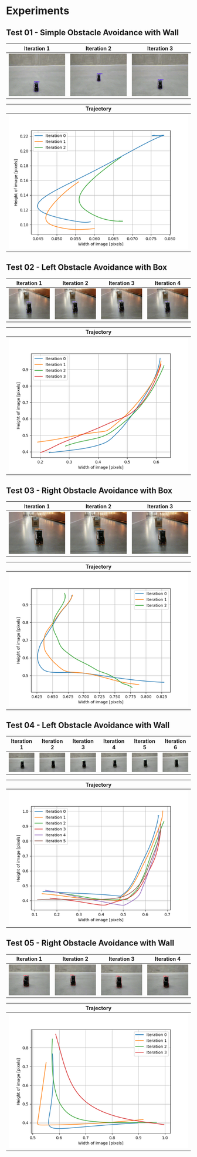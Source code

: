 # Experiments

## Test 01 - Simple Obstacle Avoidance with Wall

| Iteration 1 | Iteration 2 | Iteration 3 |
|:-----------:|:-----------:|:-----------:|
| ![](assets/test1/01.gif) | ![](assets/test1/02.gif) | ![](assets/test1/03.gif) |

| Trajectory |
|:----------:|
| ![](assets/test1/trajectory.png) |


## Test 02 - Left Obstacle Avoidance with Box

| Iteration 1 | Iteration 2 | Iteration 3 | Iteration 4 |
|:-----------:|:-----------:|:-----------:|:-----------:|
| ![](assets/test_box_left/01.gif) | ![](assets/test_box_left/02.gif) | ![](assets/test_box_left/03.gif) | ![](assets/test_box_left/04.gif) |

| Trajectory |
|:----------:|
| ![](assets/test_box_left/trajectory.png) |

## Test 03 - Right Obstacle Avoidance with Box

| Iteration 1 | Iteration 2 | Iteration 3 |
|:-----------:|:-----------:|:-----------:|
| ![](assets/test_box_right/01.gif) | ![](assets/test_box_right/02.gif) | ![](assets/test_box_right/03.gif) |

| Trajectory |
|:----------:|
| ![](assets/test_box_right/trajectory.png) |

## Test 04 - Left Obstacle Avoidance with Wall

| Iteration 1 | Iteration 2 | Iteration 3 | Iteration 4 | Iteration 5 | Iteration 6 |
|:-----------:|:-----------:|:-----------:|:-----------:|:-----------:|:-----------:|
| ![](assets/test_wall_left/01.gif) | ![](assets/test_wall_left/02.gif) | ![](assets/test_wall_left/03.gif) | ![](assets/test_wall_left/04.gif) | ![](assets/test_wall_left/05.gif) | ![](assets/test_wall_left/06.gif) |

| Trajectory |
|:----------:|
| ![](assets/test_wall_left/trajectory.png) |

## Test 05 - Right Obstacle Avoidance with Wall

| Iteration 1 | Iteration 2 | Iteration 3 | Iteration 4 |
|:-----------:|:-----------:|:-----------:|:-----------:|
| ![](assets/test_wall_right/01.gif) | ![](assets/test_wall_right/02.gif) | ![](assets/test_wall_right/03.gif) | ![](assets/test_wall_right/04.gif) |

| Trajectory |
|:----------:|
| ![](assets/test_wall_right/trajectory.png) |